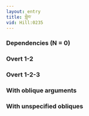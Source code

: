 ```yaml
---
layout: entry
title: གླེབ་
vid: Hill:0235
---
```

### Dependencies (N = 0)


### Overt 1-2


### Overt 1-2-3


### With oblique arguments


### With unspecified obliques
